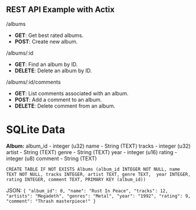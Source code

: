 ## REST API Example with Actix

/albums

 - **GET**: Get best rated albums.
 - **POST**: Create new album.

/albums/:id

 - **GET**: Find an album by ID.
 - **DELETE**: Delete an album by ID.

/albums/:id/comments

 - **GET**: List comments associated with an album.
 - **POST**: Add a comment to an album.
 - **DELETE**: Delete comment from an album.

# SQLite Data

**Album:**
    album_id      - integer (u32)
    name    - String  (TEXT)
    tracks  - integer (u32)
    artist  - String  (TEXT)
    genre   - String  (TEXT)
    year    - integer (u16)
    rating  - integer (u8)
    comment - String  (TEXT) 

`
CREATE TABLE IF NOT EXISTS Albums (album_id INTEGER NOT NULL, name TEXT NOT NULL, tracks INTEGER, artist TEXT, genre TEXT, 
    year INTEGER, rating INTEGER, comment TEXT, PRIMARY KEY (album_id))
`

JSON:
`
{
    "album_id": 0,
    "name": "Rust In Peace",
    "tracks": 12,
    "artists": "Megadeth",
    "genres": "Metal",
    "year": "1992",
    "rating": 9,
    "comment": "Thrash masterpiece!"
}
`